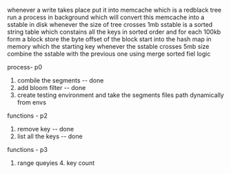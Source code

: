 whenever a write takes place put it into memcache which is a redblack tree
run a process in background which will convert this memcache into a sstable in disk whenever the size of tree crosses 1mb
sstable is a sorted string table which constains all the keys in sorted order and for each 100kb form a block store the byte offset of the block start into the hash map in memory which the starting key
whenever the sstable crosses 5mb size combine the sstable with the previous one using merge sorted fiel logic

process- p0

1. combile the segments -- done
2. add bloom filter -- done
3. create testing environment and take the segments files path dynamically from envs

functions - p2

1. remove key -- done
2. list all the keys -- done

functions - p3

1. range queyies 4. key count
